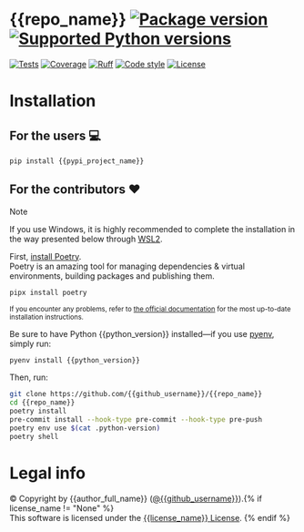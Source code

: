 # {{repo_name}} [![Package version](https://img.shields.io/pypi/v/{{pypi_project_name}}?label=PyPI)](https://pypi.org/project/{{pypi_project_name}}) [![Supported Python versions](https://img.shields.io/pypi/pyversions/{{pypi_project_name}}.svg?logo=python&label=Python)](https://pypi.org/project/{{pypi_project_name}})
[![Tests](https://github.com/{{github_username}}/{{repo_name}}/actions/workflows/test.yml/badge.svg)](https://github.com/{{github_username}}/{{repo_name}}/actions/workflows/test.yml)
[![Coverage](https://coverage-badge.samuelcolvin.workers.dev/{{github_username}}/{{repo_name}}.svg)](https://coverage-badge.samuelcolvin.workers.dev/redirect/{{github_username}}/{{repo_name}})
[![Ruff](https://img.shields.io/endpoint?url=https://raw.githubusercontent.com/astral-sh/ruff/main/assets/badge/v2.json)](https://github.com/astral-sh/ruff)
[![Code style](https://img.shields.io/badge/code%20style-black-000000.svg?label=Code%20style)](https://github.com/psf/black)
[![License](https://img.shields.io/github/license/{{github_username}}/{{repo_name}}.svg?label=License)](https://github.com/{{github_username}}/{{repo_name}}/blob/main/LICENSE)

# Installation

## For the users 💻
```bash
pip install {{pypi_project_name}}
```

## For the contributors ❤️
> [!Note]
> If you use Windows, it is highly recommended to complete the installation in the way presented below through [WSL2](https://learn.microsoft.com/en-us/windows/wsl/install).

First, [install Poetry](https://python-poetry.org/docs/#installation).<br/>
Poetry is an amazing tool for managing dependencies & virtual environments, building packages and publishing them.

```bash
pipx install poetry
```
<sub>If you encounter any problems, refer to [the official documentation](https://python-poetry.org/docs/#installation) for the most up-to-date installation instructions.</sub>

Be sure to have Python {{python_version}} installed—if you use [pyenv](https://github.com/pyenv/pyenv#readme), simply run:
```bash
pyenv install {{python_version}}
```

Then, run:
```bash
git clone https://github.com/{{github_username}}/{{repo_name}}
cd {{repo_name}}
poetry install
pre-commit install --hook-type pre-commit --hook-type pre-push
poetry env use $(cat .python-version)
poetry shell
```

# Legal info
© Copyright by {{author_full_name}} ([@{{github_username}}](https://github.com/{{github_username}})).{% if license_name != "None" %}<br />This software is licensed under the [{{license_name}} License](https://github.com/{{github_username}}/{{repo_name}}/blob/main/LICENSE).
{% endif %}
